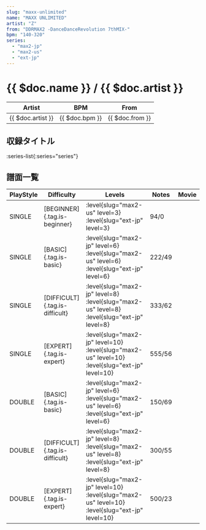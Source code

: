 ```yaml
---
slug: "maxx-unlimited"
name: "MAXX UNLIMITED"
artist: "Z"
from: "DDRMAX2 -DanceDanceRevolution 7thMIX-"
bpm: "140-320"
series:
  - "max2-jp"
  - "max2-us"
  - "ext-jp"
---
```


# {{ $doc.name }} / {{ $doc.artist }}

|Artist|BPM|From|
|------|---|----|
|{{ $doc.artist }}|{{ $doc.bpm }}|{{ $doc.from }}|

## 収録タイトル

:series-list{:series="series"}

## 譜面一覧

|PlayStyle|Difficulty|Levels|Notes|Movie|
|---------|----------|------|-----|-----|
|SINGLE|[BEGINNER]{.tag.is-beginner}|<div class="field is-grouped is-grouped-multiline">:level{slug="max2-us" level=3} :level{slug="ext-jp" level=3}</div>|94/0||
|SINGLE|[BASIC]{.tag.is-basic}|<div class="field is-grouped is-grouped-multiline">:level{slug="max2-jp" level=6} :level{slug="max2-us" level=6} :level{slug="ext-jp" level=6}</div>|222/49||
|SINGLE|[DIFFICULT]{.tag.is-difficult}|<div class="field is-grouped is-grouped-multiline">:level{slug="max2-jp" level=8} :level{slug="max2-us" level=8} :level{slug="ext-jp" level=8}</div>|333/62||
|SINGLE|[EXPERT]{.tag.is-expert}|<div class="field is-grouped is-grouped-multiline">:level{slug="max2-jp" level=10} :level{slug="max2-us" level=10} :level{slug="ext-jp" level=10}</div>|555/56||
|DOUBLE|[BASIC]{.tag.is-basic}|<div class="field is-grouped is-grouped-multiline">:level{slug="max2-jp" level=6} :level{slug="max2-us" level=6} :level{slug="ext-jp" level=6}</div>|150/69||
|DOUBLE|[DIFFICULT]{.tag.is-difficult}|<div class="field is-grouped is-grouped-multiline">:level{slug="max2-jp" level=8} :level{slug="max2-us" level=8} :level{slug="ext-jp" level=8}</div>|300/55||
|DOUBLE|[EXPERT]{.tag.is-expert}|<div class="field is-grouped is-grouped-multiline">:level{slug="max2-jp" level=10} :level{slug="max2-us" level=10} :level{slug="ext-jp" level=10}</div>|500/23||
